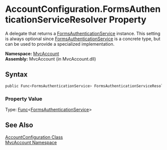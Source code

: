 AccountConfiguration.FormsAuthenticationServiceResolver Property
================================================================
A delegate that returns a [FormsAuthenticationService][1] instance. This setting is always optional since [FormsAuthenticationService][1] is a concrete type, but can be used to provide a specialized implementation.

**Namespace:** [MvcAccount][2]  
**Assembly:** MvcAccount (in MvcAccount.dll)

Syntax
------

```csharp
public Func<FormsAuthenticationService> FormsAuthenticationServiceResolver { get; set; }
```

### Property Value
Type: [Func][3]&lt;[FormsAuthenticationService][1]>

See Also
--------
[AccountConfiguration Class][4]  
[MvcAccount Namespace][2]  

[1]: ../FormsAuthenticationService/README.md
[2]: ../README.md
[3]: http://msdn2.microsoft.com/en-us/library/bb534960
[4]: README.md